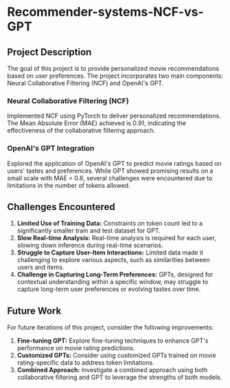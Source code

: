 # Recommender-systems-NCF-vs-GPT

## Project Description

The goal of this project is to provide personalized movie recommendations based on user preferences. The project incorporates two main components: Neural Collaborative Filtering (NCF) and OpenAI's GPT.

### Neural Collaborative Filtering (NCF)

Implemented NCF using PyTorch to deliver personalized recommendations. The Mean Absolute Error (MAE) achieved is 0.91, indicating the effectiveness of the collaborative filtering approach.

### OpenAI's GPT Integration

Explored the application of OpenAI's GPT to predict movie ratings based on users' tastes and preferences. While GPT showed promising results on a small scale with MAE = 0.6, several challenges were encountered due to limitations in the number of tokens allowed.

## Challenges Encountered

1. **Limited Use of Training Data:** Constraints on token count led to a significantly smaller train and test dataset for GPT.
2. **Slow Real-time Analysis:** Real-time analysis is required for each user, slowing down inference during real-time scenarios.
3. **Struggle to Capture User-Item Interactions:** Limited data made it challenging to explore various aspects, such as similarities between users and items.
4. **Challenge in Capturing Long-Term Preferences:** GPTs, designed for contextual understanding within a specific window, may struggle to capture long-term user preferences or evolving tastes over time.

## Future Work

For future iterations of this project, consider the following improvements:

1. **Fine-tuning GPT:** Explore fine-tuning techniques to enhance GPT's performance on movie rating predictions.
2. **Customized GPTs:** Consider using customized GPTs trained on movie rating-specific data to address token limitations.
3. **Combined Approach:** Investigate a combined approach using both collaborative filtering and GPT to leverage the strengths of both models.

